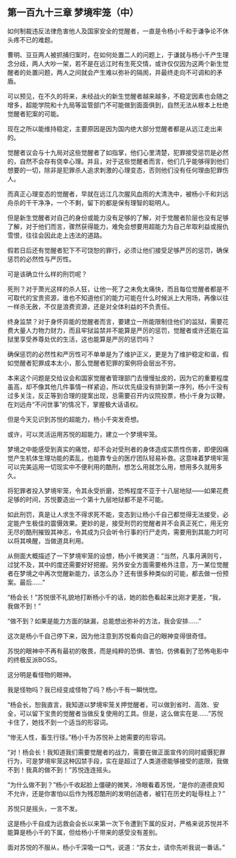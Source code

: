 ## 第一百九十三章 梦境牢笼（中）
如何制裁违反法律危害他人及国家安全的觉醒者，一直是令杨小千和于谦争论不休头疼不已的难题。

曹明、豆豆两人被抓捕归案时，在如何处置二人的问题上，于谦就与杨小千产生理念分歧，两人大吵一架，若不是在远江时有生死交情，或许仅仅因为这两个新生觉醒者的处置问题，两人之间就会产生难以弥补的隔阂，并最终走向不可调和的矛盾。

可以预见，在不久的将来，未经战火的新生觉醒者越来越多，不稳定因素也会随之增多，超能学院和十九局等监管部门不可能做到面面俱到，自然无法从根本上杜绝觉醒者犯案的可能。

现在之所以能维持稳定，主要原因是因为国内绝大部分觉醒者都是从远江走出来的。

觉醒者议会与十九局对这些觉醒者了如指掌，他们心里清楚，犯罪接受惩罚是必然的，自然不会存有侥幸心理。并且，对于这些觉醒者而言，他们几乎能够得到他们想要的一切，除非是犯罪杀人追求刺激的心理变态，否则他们没有任何理由犯罪伤人。

而真正心理变态的觉醒者，早就在远江几次腥风血雨的大清洗中，被杨小千和刘远舟杀的干干净净，一个不剩，留下的都是保有理智的聪明人。

但是新生觉醒者对自己的身份或能力没有足够的了解，对于觉醒者阶层也没有足够了解，对于他们而言，骤然获得能力，难免会想要用超能力为自己牟取利益或报仇雪恨，往往会因此走上违法的道路。

假若日后还有觉醒者犯下不可饶恕的罪行，必须让他们接受足够严厉的惩罚，确保惩罚的必然性与严厉性。

可是该确立什么样的刑罚呢？

死刑？对于萧光这样的杀人狂，让他一死了之未免太痛快，而且每位觉醒者都是不可取代的宝贵资源，谁也不知道他们的能力可能在什么时候派上大用场，再像以往一样杀无赦，不仅是浪费资源，还是对全体利益的不负责任。

终身监禁？对于身怀异能的觉醒者而言，要建立一所能限制住他们的监狱，需要花费大量人力物力财力，而且牢狱监禁并不能算是严厉的惩罚，觉醒者或许还能在监狱里享受养尊处优的生活，这也能算是严厉的惩罚吗？

确保惩罚的必然性和严厉性可不单单是为了维护正义，更是为了维护稳定和谐，假如觉醒者犯罪成本太小，那么觉醒者犯罪的案例将会层出不穷。

本来这个问题是交给议会和国家觉醒者管理部门去慢慢扯皮的，因为它的重要程度虽高，却不像其他几件事情一样紧迫，所以优先级没有排到第一序列，杨小千没有过多关注，反正等到合理的提案出现，总需要召开内议院投票，杨小千身为议鞭，在刘远舟“不问世事”的情况下，掌握极大话语权。

但是今天见识到苏悦的超能力，杨小千突发奇想。

或许，可以灵活运用苏悦的超能力，建立一个梦境牢笼。

梦境之中能感受到真实的痛觉，却不会对受刑者的身体造成实质性伤害，即便因痛觉产生机体生理功能的紊乱，也能靠专业的医疗团队轻易补救。这意味着梦境牢笼可以完美运用一切现实中不便利用的酷刑，想怎么用就怎么用，想用多久就用多久。

将犯罪者投入梦境牢笼，令其永受折磨，恐怖程度不亚于十八层地狱——如果花费足够的时间，苏悦要造出一个第十九层地狱都不是不可能。

如此刑罚，真是让人求生不得求死不能，变态到让杨小千自己都觉得无法接受，必定能产生极佳的震慑效果。更妙的是，接受刑罚的觉醒者并不会真正死亡，用无穷无尽的酷刑摧毁其神志，令其成为只会听令行事的行尸走肉，需要用到其能力时可以将其唤醒，当做道具利用。

从侧面大概描述了一下梦境牢笼的设想，杨小千微笑道：“当然，凡事月满则亏，过犹不及，其中的度还需要好好把握。另外安全方面需要格外注意，万一某位觉醒者在梦境之中再次觉醒新能力，该怎么办？还有很多种类似的可能，都去做一份预案。最后……”

“杨会长！”苏悦很不礼貌地打断杨小千的话，她的脸色看起来比刚才更差，“我，我做不到！”

“做不到？如果是能力方面的缺漏，总能想出弥补的方法，我会安排……”

这次是杨小千自己停下来，因为他注意到苏悦看向自己的眼神变得很奇怪。

苏悦的眼神中不再有最初的敬畏，而是纯粹的恐惧、害怕，仿佛看到了恐怖电影中的终极反派BOSS。

这分明是看怪物的眼神。

我是怪物吗？我已经变成怪物了吗？杨小千有一瞬恍惚。

“杨会长，恕我直言，我知道以梦境牢笼关押觉醒者，可以做到省时、高效、安全，可以留下宝贵的觉醒者当做反复使用的工具。但是，这么做实在是……”苏悦卡住了，她找不到一个适当的形容词。

“惨无人性，畜生行径。”杨小千为苏悦补上她需要的形容词。

“对！杨会长！我知道我们需要觉醒者的战力，需要在做正面宣传的同时威慑犯罪行为，可是梦境牢笼这种囚禁手段，实在是超过了人类道德能够接受的底限，我做不到！我真的做不到！”苏悦连连摇头。

“为什么做不到？”杨小千收起脸上僵硬的微笑，冷眼看着苏悦，“是你的道德良知不允许，还是你害怕以后作为残忍酷刑的发明创造者，被钉在历史的耻辱柱上？”

苏悦只是摇头，一言不发。

这是杨小千自成为远救会会长以来第一次下令遭到下属的反对，严格来说苏悦并不能算是杨小千的下属，但给杨小千带来的感受没有差别。

面对苏悦的不服从，杨小千深吸一口气，说道：“苏女士，请你先听我说一番话。”

